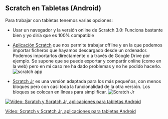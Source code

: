## Scratch en Tabletas (Android)

Para trabajar con tabletas tenemos varias opciones:

* Usar un navegador y la versión online de Scratch 3.0: Funciona bastante bien y yo diría que es 100% compatible
* [Aplicación Scratch](https://play.google.com/store/apps/details?id=org.scratch&hl=es_419) que nos permite trabajar offline y en la que podemos importar ficheros que hayamos descargado desde un ordenador. Podemos importarlos directamente o a través de Google Drive por ejemplo. Se supone que se puede exportar y compartir online (como en la web) pero en mi caso me ha dado problemas y no he podido hacerlo.
![scratch app](https://lh3.googleusercontent.com/YBmhjSFd-hlzRRpnO74GHHFmqZxcCK_1v1ciyJX5UgOsM3L6wLenFeprMSoOns4BQQ=w720-h310-rw)

* [Scratch Jr](https://play.google.com/store/apps/details?id=org.scratchjr.android&hl=es_419) es una versión adaptada para los más pequeños, con menos bloques pero con casi toda la funcionalidad de la otra versión. Los bloques se colocan en líneas para simplificar.
![Scratch Jr](https://lh3.googleusercontent.com/PeZtH9wDGDJtkwXiRrVP0PfKHZUE8ti8N15dyBm7QL6za_jFe60t0uln0tQNrULDks8=w720-h310-rw)

[![Vídeo: Scratch y Scratch Jr, aplicaciones para tabletas Android](https://img.youtube.com/vi/AA2-o5FBH-A/0.jpg)](https://youtu.be/AA2-o5FBH-A)


[Vídeo: Scratch y Scratch Jr, aplicaciones para tabletas Android](https://youtu.be/AA2-o5FBH-A)

